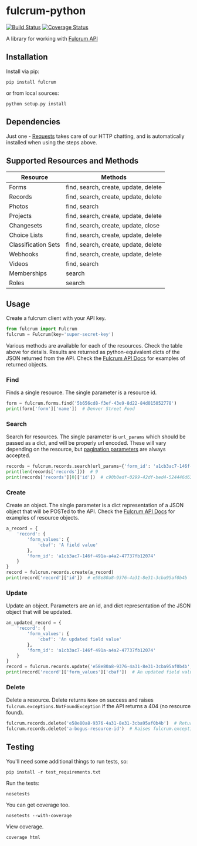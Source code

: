 # fulcrum-python

[![Build Status](https://api.travis-ci.org/fulcrumapp/fulcrum-python.png)](https://travis-ci.org/fulcrumapp/fulcrum-python)&nbsp;[![Coverage Status](https://coveralls.io/repos/fulcrumapp/fulcrum-python/badge.png?branch=master)](https://coveralls.io/r/fulcrumapp/fulcrum-python?branch=master)

A library for working with [Fulcrum API](http://fulcrumapp.com/developers/api/)

## Installation

Install via pip:

    pip install fulcrum

or from local sources:

    python setup.py install

## Dependencies

Just one - [Requests](http://docs.python-requests.org/en/latest/) takes care of our HTTP chatting, and is automatically installed when using the steps above.

## Supported Resources and Methods

| Resource            | Methods                              |
|---------------------|--------------------------------------|
| Forms               | find, search, create, update, delete |
| Records             | find, search, create, update, delete |
| Photos              | find, search                         |
| Projects            | find, search, create, update, delete |
| Changesets          | find, search, create, update, close  |
| Choice Lists        | find, search, create, update, delete |
| Classification Sets | find, search, create, update, delete |
| Webhooks            | find, search, create, update, delete |
| Videos              | find, search                         |
| Memberships         | search                               |
| Roles               | search                               |

## Usage

Create a fulcrum client with your API key.

```python
from fulcrum import Fulcrum
fulcrum = Fulcrum(key='super-secret-key')
```

Various methods are available for each of the resources. Check the table above for details. Results are returned as python-equivalent dicts of the JSON returned from the API. Check the [Fulcrum API Docs](http://fulcrumapp.com/developers/api/) for examples of returned objects.

### Find

Finds a single resource. The single parameter is a resource id.

```python
form = fulcrum.forms.find('5b656cd8-f3ef-43e9-8d22-84d015052778')
print(form['form']['name'])  # Denver Street Food
```

### Search

Search for resources. The single parameter is `url_params` which should be passed as a dict, and will be properly url encoded. These will vary depending on the resource, but [pagination parameters](http://fulcrumapp.com/developers/api/#pagination) are always accepted.

```python
records = fulcrum.records.search(url_params={'form_id': 'a1cb3ac7-146f-491a-a4a2-47737fb12074'})
print(len(records['records']))  # 9
print(records['records'][0]['id'])  # c90b0edf-0299-42df-bed4-524446d63f40
```

### Create

Create an object. The single parameter is a dict representation of a JSON object that will be POSTed to the API. Check the [Fulcrum API Docs](http://fulcrumapp.com/developers/api/) for examples of resource objects.

```python
a_record = {
    'record': {
        'form_values': {
            'cbaf': 'A field value'
        },
        'form_id': 'a1cb3ac7-146f-491a-a4a2-47737fb12074'
    }
}
record = fulcrum.records.create(a_record)
print(record['record']['id'])  # e58e80a8-9376-4a31-8e31-3cba95af0b4b
```

### Update

Update an object. Parameters are an id, and dict representation of the JSON object that will be updated.

```python
an_updated_record = {
    'record': {
        'form_values': {
            'cbaf': 'An updated field value'
        },
        'form_id': 'a1cb3ac7-146f-491a-a4a2-47737fb12074'
    }
}
record = fulcrum.records.update('e58e80a8-9376-4a31-8e31-3cba95af0b4b', an_updated_record)
print(record['record']['form_values']['cbaf'])  # An updated field value
```

### Delete

Delete a resource. Delete returns `None` on success and raises `fulcrum.exceptions.NotFoundException` if the API returns a 404 (no resource found).

```python
fulcrum.records.delete('e58e80a8-9376-4a31-8e31-3cba95af0b4b')  # Returns None (assuming the record is found and deleted)
fulcrum.records.delete('a-bogus-resource-id')  # Raises fulcrum.exceptions.NotFoundException
```

## Testing

You'll need some additional things to run tests, so:

    pip install -r test_requirements.txt

Run the tests:

    nosetests

You can get coverage too.

    nosetests --with-coverage

View coverage.

    coverage html

